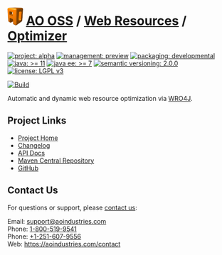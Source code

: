 # [<img src="ao-logo.png" alt="AO Logo" width="35" height="40">](https://github.com/aoindustries) [AO OSS](https://github.com/aoindustries/ao-oss) / [Web Resources](https://github.com/aoindustries/ao-web-resources) / [Optimizer](https://github.com/aoindustries/ao-web-resources-optimizer)

[![project: alpha](https://oss.aoapps.com/ao-badges/project-alpha.svg)](https://aoindustries.com/life-cycle#project-alpha)
[![management: preview](https://oss.aoapps.com/ao-badges/management-preview.svg)](https://aoindustries.com/life-cycle#management-preview)
[![packaging: developmental](https://oss.aoapps.com/ao-badges/packaging-developmental.svg)](https://aoindustries.com/life-cycle#packaging-developmental)  
[![java: &gt;= 11](https://oss.aoapps.com/ao-badges/java-11.svg)](https://docs.oracle.com/en/java/javase/11/docs/api/)
[![java ee: &gt;= 7](https://oss.aoapps.com/ao-badges/javaee-7.svg)](https://docs.oracle.com/javaee/7/api/)
[![semantic versioning: 2.0.0](https://oss.aoapps.com/ao-badges/semver-2.0.0.svg)](http://semver.org/spec/v2.0.0.html)
[![license: LGPL v3](https://oss.aoapps.com/ao-badges/license-lgpl-3.0.svg)](https://www.gnu.org/licenses/lgpl-3.0)

[![Build](https://github.com/aoindustries/ao-web-resources-optimizer/workflows/Build/badge.svg?branch=master)](https://github.com/aoindustries/ao-web-resources-optimizer/actions?query=workflow%3ABuild)

Automatic and dynamic web resource optimization via [WRO4J](https://github.com/wro4j/wro4j).

## Project Links
* [Project Home](https://oss.aoapps.com/web-resources/optimizer/)
* [Changelog](https://oss.aoapps.com/web-resources/optimizer/changelog)
* [API Docs](https://oss.aoapps.com/web-resources/optimizer/apidocs/)
* [Maven Central Repository](https://search.maven.org/artifact/com.aoapps/ao-web-resources-optimizer)
* [GitHub](https://github.com/aoindustries/ao-web-resources-optimizer)

## Contact Us
For questions or support, please [contact us](https://aoindustries.com/contact):

Email: [support@aoindustries.com](mailto:support@aoindustries.com)  
Phone: [1-800-519-9541](tel:1-800-519-9541)  
Phone: [+1-251-607-9556](tel:+1-251-607-9556)  
Web: https://aoindustries.com/contact
